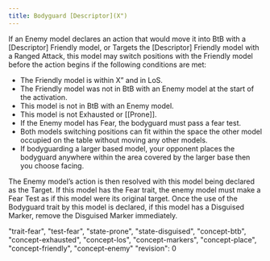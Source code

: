```yaml
---
title: Bodyguard [Descriptor](X")
---
```

If an Enemy model declares an action that would move it into BtB with a [Descriptor] Friendly model, or Targets the [Descriptor] Friendly model with a Ranged Attack, this model may switch positions with the Friendly model before the action begins if the following conditions are met:
- The Friendly model is within X” and in LoS.
- The Friendly model was not in BtB with an Enemy model at the start of the activation.
- This model is not in BtB with an Enemy model.
- This model is not Exhausted or [[Prone]].
- If the Enemy model has Fear, the bodyguard must pass a fear test.
- Both models switching positions can fit within the space the other model occupied on the table without moving any other models.
- If bodyguarding a larger based model, your opponent places the bodyguard anywhere within the area covered by the larger base then you choose facing.

The Enemy model’s action is then resolved with this model being declared as the Target.
If this model has the Fear trait, the enemy model must make a Fear Test as if this model were its original target.
Once the use of the Bodyguard trait by this model is declared, if this model has a Disguised Marker, remove the Disguised Marker immediately.

"trait-fear", "test-fear", "state-prone", "state-disguised", "concept-btb", "concept-exhausted", "concept-los", "concept-markers", "concept-place", "concept-friendly", "concept-enemy"
"revision": 0